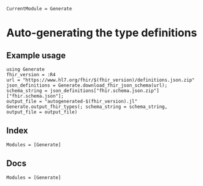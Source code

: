 ```@meta
CurrentModule = Generate
```

# Auto-generating the type definitions

## Example usage

```@repl
using Generate
fhir_version = :R4
url = "https://www.hl7.org/fhir/$(fhir_version)/definitions.json.zip"
json_definitions = Generate.download_fhir_json_schema(url);
schema_string = json_definitions["fhir.schema.json.zip"]["fhir.schema.json"];
output_file = "autogenerated-$(fhir_version).jl"
Generate.output_fhir_types(; schema_string = schema_string, output_file = output_file)
```

## Index

```@index
Modules = [Generate]
```

## Docs

```@autodocs
Modules = [Generate]
```
